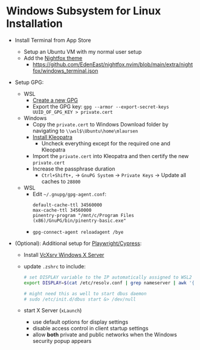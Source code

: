 # Windows Subsystem for Linux Installation

- Install Terminal from App Store
  - Setup an Ubuntu VM with my normal user setup
  - Add the [Nightfox theme](https://github.com/EdenEast/nightfox.nvim)
    - https://github.com/EdenEast/nightfox.nvim/blob/main/extra/nightfox/windows_terminal.json
- Setup GPG:
  - WSL
    - [Create a new GPG](https://docs.github.com/en/authentication/managing-commit-signature-verification/adding-a-new-gpg-key-to-your-github-account)
    - Export the GPG key:
      `gpg --armor --export-secret-keys UUID_OF_GPG_KEY > private.cert`
  - Windows
    - Copy the `private.cert` to Windows Download folder by navigating to
      `\\wsl$\Ubuntu\home\mlaursen`
    - [Install Kleopatra](https://www.gpg4win.org/)
      - Uncheck everything except for the required one and Kleopatra
    - Import the `private.cert` into Kleopatra and then certify the new
      `private.cert`
    - Increase the passphrase duration
      - `Ctrl+Shift+,` -> `GnuPG System` -> `Private Keys` -> Update all caches
        to `28800`
  - WSL
    - Edit `~/.gnupg/gpg-agent.conf`:
      ```
      default-cache-ttl 34560000
      max-cache-ttl 34560000
      pinentry-program "/mnt/c/Program Files (x86)/GnuPG/bin/pinentry-basic.exe"
      ```
    - `gpg-connect-agent reloadagent /bye`
- (Optional): Additional setup for
  [Playwright/Cypress](https://wilcovanes.ch/articles/setting-up-the-cypress-gui-in-wsl2-ubuntu-for-windows-10/):

  - Install [VcXsrv Windows X Server](https://sourceforge.net/projects/vcxsrv/)
  - update `.zshrc` to include:

    ```sh
    # set DISPLAY variable to the IP automatically assigned to WSL2
    export DISPLAY=$(cat /etc/resolv.conf | grep nameserver | awk '{print $2; exit;}'):0.0

    # might need this as well to start dbus daemon
    # sudo /etc/init.d/dbus start &> /dev/null
    ```

  - start X Server (`xLaunch`)
    - use default options for display settings
    - disable access control in client startup settings
    - allow **both** private and public networks when the Windows security popup
      appears
